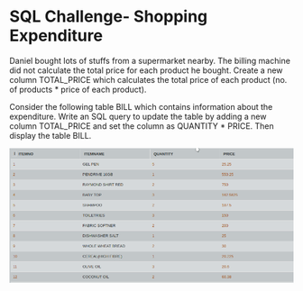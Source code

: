 # SQL Challenge- Shopping Expenditure

Daniel bought lots of stuffs from a supermarket nearby. The billing machine did not calculate the total price for each product he bought. Create a new column TOTAL_PRICE which calculates the total price of each product (no. of products * price of each product).

Consider the following table BILL which contains information about the expenditure. Write an SQL query to update the table by adding a new column TOTAL_PRICE and set the column as QUANTITY * PRICE.
Then display the table BILL.

![Test Image 1](ss.png)
